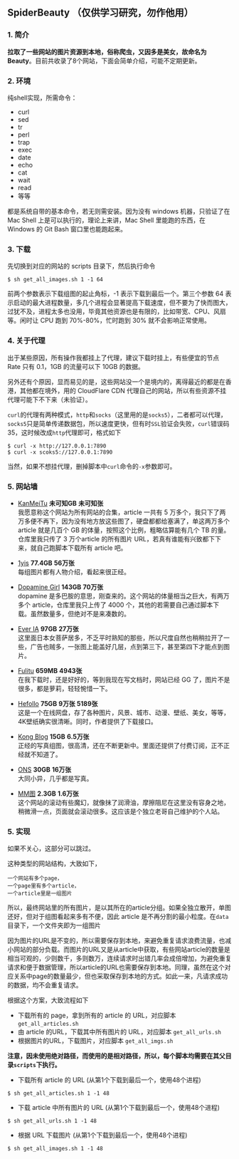 ## SpiderBeauty （仅供学习研究，勿作他用）

### 1. 简介
**拉取了一些网站的图片资源到本地，俗称爬虫，又因多是美女，故命名为Beauty**。目前共收录了8个网站，下面会简单介绍，可能不定期更新。

### 2. 环境
纯shell实现，所需命令：
- curl
- sed
- tr
- perl
- trap
- exec
- date
- echo
- cat
- wait
- read
- 等等

都是系统自带的基本命令，若无则需安装。因为没有 windows 机器，只验证了在 Mac Shell 上是可以执行的，理论上来讲，Mac Shell 里能跑的东西，在 Windows 的 Git Bash 窗口里也能跑起来。

### 3. 下载
先切换到对应的网站的 scripts 目录下，然后执行命令
```shell
$ sh get_all_images.sh 1 -1 64
```
前两个参数表示下载组图的起止角标，-1 表示下载到最后一个。第三个参数 64 表示启动的最大进程数量，多几个进程会显著提高下载速度，但不要为了快而图大，过犹不及，进程太多也没用，毕竟其他资源也是有限的，比如带宽、CPU、风扇等。闲时让 CPU 跑到 70%-80%，忙时跑到 30% 就不会影响正常使用。

### 4. 关于代理
出于某些原因，所有操作我都挂上了代理，建议下载时挂上，有些便宜的节点 Rate 只有 0.1，1GB 的流量可以下 10GB 的数据。

另外还有个原因，显而易见的是，这些网站没一个是境内的，离得最近的都是在香港，其他都在境外，用的 CloudFlare CDN 代理自己的网站，所以有些资源不挂代理可能下不下来（未验证）。

`curl`的代理有两种模式，`http`和`socks`（这里用的是`socks5`），二者都可以代理，`socks5`只是简单传递数据包，所以速度更快，但有时`SSL`验证会失败，`curl`错误码 35，这时候改成`http`代理即可，格式如下
```shell
$ curl -x http://127.0.0.1:7890
$ curl -x scoks5://127.0.0.1:7890
```

当然，如果不想挂代理，删掉脚本中`curl`命令的`-x`参数即可。

### 5. 网站墙
- [KanMeiTu](http://kanmeitu1.cc/) **未可知GB** **未可知张** <br>
我愿意称这个网站为所有网站的合集，article 一共有 5 万多个，我只下了两万多便不再下，因为没有地方放这些图了，硬盘都都给塞满了，单这两万多个 article 就是几百个 GB 的体量，按照这个比例，粗略估算能有几个 TB 的量。仓库里我只传了 3 万个article 的所有图片 URL，若真有谁能有兴致都下下来，就自己跑脚本下载所有 article 吧。

- [1yis](https://www.1y.is/) **77.4GB** **56万张** <br>
每组图片都有人物介绍，看起来很正经。

- [Dopamine Girl](https://dopaminegirl.com/) **143GB** **70万张** <br>
dopamine 是多巴胺的意思，刚查来的。这个网站的体量相当之巨大，有两万多个 article，仓库里我只上传了 4000 个，其他的若需要自己通过脚本下载。虽然数量多，但绝对不是来凑数的。

- [Ever IA](https://everia.club/) **97GB** **27万张** <br>
这里面日本女菩萨居多，不乏平时熟知的那些，所以尺度自然也稍稍拉开了一些，广告也贼多，一张图上能盖好几层，点到第三下，甚至第四下才能点到图片。

- [Fulitu]() **659MB** **4943张** <br>
在我下载时，还是好好的，等到我现在写文档时，网站已经 GG 了，图片不是很多，都是萝莉，轻轻惋惜一下。

- [Hefollo](https://hefollo.com/) **75GB** **9万张** **5189张** <br>
这是一个在线网盘，存了各种图片，风景、城市、动漫、壁纸、美女，等等，4K壁纸确实很清晰。同时，作者提供了下载接口。

- [Kong Blog](https://xn--0trs0db7pba982x1yd.zhaofeiyan.cf/) **15GB** **6.5万张** <br>
正经的写真组图，很高清，还在不断更新中。里面还提供了付费订阅，正不正经就不知道了。

- [ONS](https://ons.ooo/) **30GB** **16万张** <br>
大同小异，几乎都是写真。

- [MM图](https://mm.tvv.tw/) **2.3GB** **1.6万张** <br>
这个网站的滚动有些魔幻，就像抹了润滑油，摩擦阻尼在这里没有容身之地，稍微滑一点，页面就会滚动很多。这应该是个独立老哥自己维护的个人站。


### 5. 实现
如果不关心，这部分可以跳过。

这种类型的网站结构，大致如下，
```shell
一个网站有多个page，
一个page里有多个article，
一个article里是一组图片
```
所以，最终网站里的所有图片，是以其所在的article分组。如果全独立散开，单图还好，但对于组图看起来多有不便，因此 article 是不再分割的最小粒度。在`data`目录下，一个文件夹即为一组图片

因为图片的URL是不变的，所以需要保存到本地，来避免重复请求浪费流量，也减小网站的部分负载。而图片的URL又是从article中获取，有些网站article的数量是相当可观的，少则数千，多则数万，连续请求时出错几率会成倍增加，为避免重复请求和便于数据管理，所以article的URL也需要保存到本地。同理，虽然在这个对应关系中page的数量最少，但也采取保存到本地的方式。如此一来，凡请求成功的数据，均不会重复请求。

根据这个方案，大致流程如下
- 下载所有的 page，拿到所有的 article 的 URL，对应脚本 `get_all_articles.sh`
- 由 article 的URL，下载其中所有图片的 URL，对应脚本 `get_all_urls.sh`
- 根据图片的URL，下载图片，对应脚本 `get_all_imgs.sh`

**注意，因未使用绝对路径，而使用的是相对路径，所以，每个脚本均需要在其父目录`scripts`下执行。**

- 下载所有 article 的 URL (从第1个下载到最后一个，使用48个进程)<br>
```shell
$ sh get_all_articles.sh 1 -1 48
```

- 下载 article 中所有图片的 URL (从第1个下载到最后一个，使用48个进程)<br>
```shell
$ sh get_all_urls.sh 1 -1 48
```

- 根据 URL 下载图片 (从第1个下载到最后一个，使用48个进程)<br>
```shell
$ sh get_all_images.sh 1 -1 48
```

